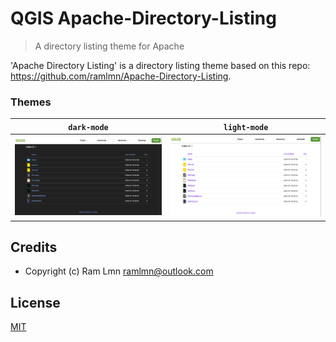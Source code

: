 # QGIS Apache-Directory-Listing

> A directory listing theme for Apache

'Apache Directory Listing' is a directory listing theme based on this repo: https://github.com/ramlmn/Apache-Directory-Listing.

### Themes

|        `dark-mode`       |        `light-mode`        |
|:----------------------------:|:------------------------------:|
| ![dark](media/dark-mode.png) | ![light](media/light-mode.png) |

## Credits

* Copyright (c) Ram Lmn <ramlmn@outlook.com>


## License
[MIT](license.txt)
